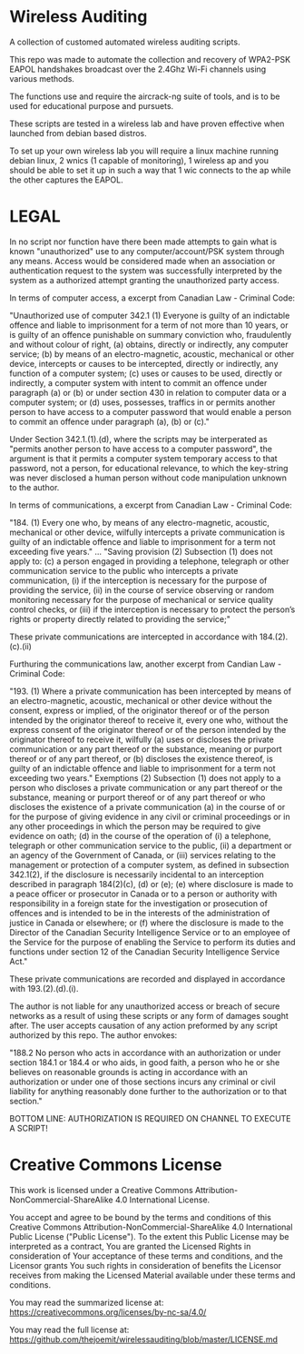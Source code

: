 # Wireless Auditing
A collection of customed automated wireless auditing scripts.

This repo was made to automate the collection and recovery of WPA2-PSK EAPOL handshakes broadcast over the 2.4Ghz Wi-Fi channels using various methods. 

The functions use and require the aircrack-ng suite of tools, and is to be used for educational purpose and pursuets.

These scripts are tested in a wireless lab and have proven effective when launched from debian based distros.

To set up your own wireless lab you will require a linux machine running debian linux, 2 wnics (1 capable of monitoring),
1 wireless ap and you should be able to set it up in such a way that 1 wic connects to the ap while the other captures the EAPOL.

# LEGAL
In no script nor function have there been made attempts to gain what is known "unauthorized" use to any computer/account/PSK system through any means. Access would be considered made when an association or authentication request to the system was successfully interpreted by the system as a authorized attempt granting the unauthorized party access.

In terms of computer access, a excerpt from Canadian Law - Criminal Code:

"Unauthorized use of computer
    342.1 (1) Everyone is guilty of an indictable offence and liable to imprisonment for a term of not more than 10 years, or is guilty of an offence punishable on summary conviction who, fraudulently and without colour of right,
        (a) obtains, directly or indirectly, any computer service;
        (b) by means of an electro-magnetic, acoustic, mechanical or other device, intercepts or causes to be intercepted, directly or indirectly, any function of a computer system;
        (c) uses or causes to be used, directly or indirectly, a computer system with intent to commit an offence under paragraph (a) or (b) or under section 430 in relation to computer data or a computer system; or
        (d) uses, possesses, traffics in or permits another person to have access to a computer password that would enable a person to commit an offence under paragraph (a), (b) or (c)."

Under Section 342.1.(1).(d), where the scripts may be interperated as "permits another person to have access to a computer password", the argument is that it permits a computer system temporary access to that password, not a person, for educational relevance, to which the key-string was never disclosed a human person without code manipulation unknown to the author. 

In terms of communications, a excerpt from Canadian Law - Criminal Code:

"184. (1) Every one who, by means of any electro-magnetic, acoustic, mechanical or other device, wilfully intercepts a private communication is guilty of an indictable offence and liable to imprisonment for a term not exceeding five years."
...
"Saving provision
  (2) Subsection (1) does not apply to:
  (c) a person engaged in providing a telephone, telegraph or other communication service to the public who intercepts a private communication,
    (i) if the interception is necessary for the purpose of providing the service,
    (ii) in the course of service observing or random monitoring necessary for the purpose of mechanical or service quality control checks, or
    (iii) if the interception is necessary to protect the person’s rights or property directly related to providing the service;"

These private communications are intercepted in accordance with 184.(2).(c).(ii) 

Furthuring the communications law, another excerpt from Candian Law - Criminal Code:

"193. (1) Where a private communication has been intercepted by means of an electro-magnetic, acoustic, mechanical or other device without the consent, express or implied, of the originator thereof or of the person intended by the originator thereof to receive it, every one who, without the express consent of the originator thereof or of the person intended by the originator thereof to receive it, wilfully
  (a) uses or discloses the private communication or any part thereof or the substance, meaning or purport thereof or of any part thereof, or
  (b) discloses the existence thereof, is guilty of an indictable offence and liable to imprisonment for a term not exceeding two years."
Exemptions
(2) Subsection (1) does not apply to a person who discloses a private communication or any part thereof or the substance, meaning or purport thereof or of any part thereof or who discloses the existence of a private communication
(a) in the course of or for the purpose of giving evidence in any civil or criminal proceedings or in any other proceedings in which the person may be required to give evidence on oath;
(d) in the course of the operation of
  (i) a telephone, telegraph or other communication service to the public,
  (ii) a department or an agency of the Government of Canada, or
  (iii) services relating to the management or protection of a computer system, as defined in subsection 342.1(2),
if the disclosure is necessarily incidental to an interception described in paragraph 184(2)(c), (d) or (e);
(e) where disclosure is made to a peace officer or prosecutor in Canada or to a person or authority with responsibility in a foreign state for the investigation or prosecution of offences and is intended to be in the interests of the administration of justice in Canada or elsewhere; or
(f) where the disclosure is made to the Director of the Canadian Security Intelligence Service or to an employee of the Service for the purpose of enabling the Service to perform its duties and functions under section 12 of the Canadian Security Intelligence Service Act."

These private communications are recorded and displayed in accordance with 193.(2).(d).(i). 

The author is not liable for any unauthorized access or breach of secure networks as a result of using these scripts or any form of damages sought after. The user accepts causation of any action preformed by any script authorized by this repo. The author envokes:

"188.2 No person who acts in accordance with an authorization or under section 184.1 or 184.4 or who aids, in good faith, a person who he or she believes on reasonable grounds is acting in accordance with an authorization or under one of those sections incurs any criminal or civil liability for anything reasonably done further to the authorization or to that section."

BOTTOM LINE:  AUTHORIZATION IS REQUIRED ON CHANNEL TO EXECUTE A SCRIPT!

# Creative Commons License
This work is licensed under a Creative Commons Attribution-NonCommercial-ShareAlike 4.0 International License.

You accept and agree to be bound by the terms and conditions of this Creative Commons Attribution-NonCommercial-ShareAlike 4.0 International Public License ("Public License"). To the extent this Public License may be interpreted as a contract, You are granted the Licensed Rights in consideration of Your acceptance of these terms and conditions, and the Licensor grants You such rights in consideration of benefits the Licensor receives from making the Licensed Material available under these terms and conditions.

You may read the summarized license at: https://creativecommons.org/licenses/by-nc-sa/4.0/

You may read the full license at: https://github.com/thejoemit/wirelessauditing/blob/master/LICENSE.md
